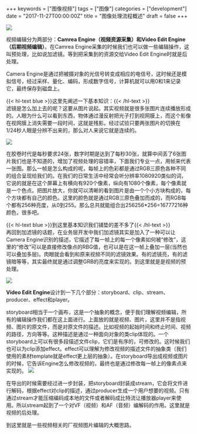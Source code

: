 +++
keywords = ["图像视频"]
tags = ["图像"]
categories = ["development"]
date = "2017-11-27T00:00:00Z"
title = "图像处理流程概述"
draft = false
+++


![](http://upload-images.jianshu.io/upload_images/1086250-3eac00965effbe70?imageMogr2/auto-orient/strip%7CimageView2/2/w/320)

视频编辑分为两部分：**Camrea Engine（视频资源采集）**和**Video Edit Engine（后期视频编辑）**。在Camrea Engine采集的时候我们也可以做一些编辑操作，这叫预处理，比如说加滤镜。等到把采集到的资源交给Video Edit Engine时就是后处理。

<!--more-->

Camera Engine是通过把被摄对象的光信号转变成相应的电信号，这时候还是模拟信号，经过采样、量化、编码，形成数字信号，计算机就可以用0和1来记录它，最终保存到磁盘上。

{{< hl-text blue >}}这里先阐述一下基本知识：{{< /hl-text >}}</br>
滤镜是怎么加上去的呢？这要从图片说起。其实视频就是很多张图片连续播放形成的。人眼为什么可以看到东西，物体通过漫反射把光子打到视网膜上，而这个影像在视网膜上消失需要一段时间，这就是残影。经过试验只要两张图片的切换在1/24秒人眼是分辨不出来的，那么对人来说它就是连续的。

![](http://upload-images.jianshu.io/upload_images/1086250-f7df91c7c0967686?imageMogr2/auto-orient/strip%7CimageView2/2/w/700)

在胶卷时代是每秒要求24张，数字时期是达到了每秒30张，就算中间丢了6张图片我们也是不知道的，增加了视频处理的容错率，下面我们专业一点，用帧来代表一张图。那么一帧是怎么构成的呢，每帧上的色彩都是通过RGB三原色各种不同的组合呈现给我们的。在我们的日常生活中经常会听分辨率1080920类似的词，它说的就是在这个屏幕上有横向有920个像素，纵向有1080个像素，每个像素就是一个色点。把图片放大，你就可以清晰的看到图片是由一个个小方块构成的，每个方块都有自己的颜色。这里的颜色就是通过RGB三原色叠加而成的，而RGB每个都有256种亮度，从0到255。那么总共就能组合出256256*256=16777216种颜色，很多吧。

{{< hl-text blue >}}到这里基本知识我们铺垫的差不多了{{< /hl-text >}}</br>
再回到加滤镜的话题，在业务层开发中我们加滤镜其实是加入了一种可以让Camera Engine识别的描述，它描述了每一帧上的每一个像素如何被“修改”，这里的“修改”可以是直接修改像点的RBG值，也可以是在这一帧上叠加一层(当然也可以叠加多层)。肉眼就会看到和原来视频不同的滤镜效果。有的滤镜亮，有的滤镜暗等等，其实最终就是通过调整GRB的亮度来实现的。到这里就是是视频的预处理。

![](http://upload-images.jianshu.io/upload_images/1086250-b0f7dc9db4e364fc?imageMogr2/auto-orient/strip%7CimageView2/2/w/320)

**Video Edit Engine**设计到一下几个部分：storyboard、clip、stream、producer、effect和player。

storyboard相当于一个画布，这是一个抽象的概念，便于我们理解视频编辑，所有的编辑操作我们都在这上面进行。上面放的就是视频、图片，这里并不是指视频、图片的原文件，而是对原文件的描述。比如视频的起始时间和终止时间、视频的路径，方向等等。这种描述是通过一种面向对象的类clip体现的。一个storyboard上可以有很多段描述文件clip，它们是有序的，可修改的。这时候我们也可以为clip添加effect。effect可以理解为修改视频的描述文件的抽象类（我们使用的素材template就是effect更上层的抽象）。在storyboard导出成视频或图片的时候，它告诉Engine怎么修改视频的，最终也是通过修改每一帧上的像素点来实现的。
![](http://upload-images.jianshu.io/upload_images/1086250-765d8bfa6eb45e74?imageMogr2/auto-orient/strip%7CimageView2/2/w/700)

在导出的时候需要经过进一步封装，把storyboard封装成stream，它会将文件进行解码，根据effect对clip的描述，通过producer生成一个用户想要的视频。只有通过stream才能压缩编码成本地的文件或者解码成比特流让播放器player来使用。所以stream起到了一个对VF（视频）和AF（音频）编解码的作用。这里就是视频的后处理。

到这里就是一些视频相关的厂视频图片编辑的大概思路。
